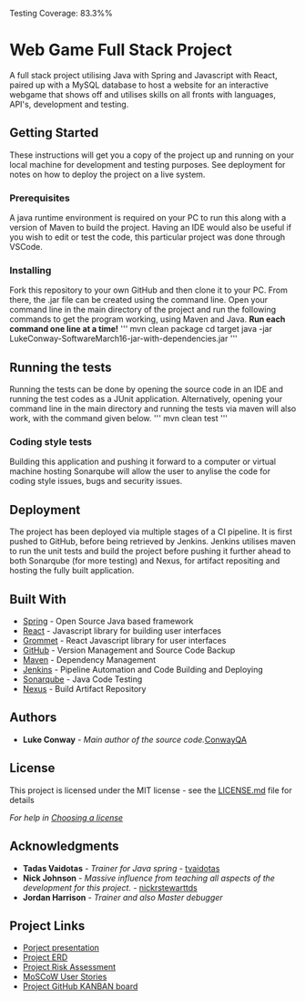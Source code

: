 Testing Coverage: 83.3%%

# Web Game Full Stack Project

A full stack project utilising Java with Spring and Javascript with React, paired up with a MySQL database to host a website for an interactive webgame that shows off and utilises skills on all fronts with languages, API's, development and testing.

## Getting Started

These instructions will get you a copy of the project up and running on your local machine for development and testing purposes. See deployment for notes on how to deploy the project on a live system.

### Prerequisites

A java runtime environment is required on your PC to run this along with a version of Maven to build the project. Having an IDE would also be useful if you wish to edit or test the code, this particular project was done through VSCode.

### Installing

Fork this repository to your own GitHub and then clone it to your PC. From there, the .jar file can be created using the command line.
Open your command line in the main directory of the project and run the following commands to get the program working, using Maven and Java. **Run each command one line at a time!**
'''
    mvn clean package
    cd target
    java -jar LukeConway-SoftwareMarch16-jar-with-dependencies.jar
'''

## Running the tests

Running the tests can be done by opening the source code in an IDE and running the test codes as a JUnit application. Alternatively, opening your command line in the main directory and running the tests via maven will also work, with the command given below.
'''
    mvn clean test
'''

### Coding style tests

Building this application and pushing it forward to a computer or virtual machine hosting Sonarqube will allow the user to anylise the code for coding style issues, bugs and security issues.


## Deployment

The project has been deployed via multiple stages of a CI pipeline. It is first pushed to GitHub, before being retrieved by Jenkins. Jenkins utilises maven to run the unit tests and build the project before pushing it further ahead to both Sonarqube (for more testing) and Nexus, for artifact repositing and hosting the fully built application.


## Built With

* [Spring](https://spring.io) - Open Source Java based framework
* [React](https://reactjs.org) - Javascript library for building user interfaces
* [Grommet](https://v2.grommet.io) - React Javascript library for user interfaces
* [GitHub](https://github.com) - Version Management and Source Code Backup
* [Maven](https://maven.apache.org/) - Dependency Management
* [Jenkins](https://jenkins.io) - Pipeline Automation and Code Building and Deploying
* [Sonarqube](https://www.sonarqube.org) - Java Code Testing
* [Nexus](https://www.sonatype.com/product-nexus-repository) - Build Artifact Repository

## Authors

* **Luke Conway** - *Main author of the source code.*[ConwayQA](https://github.com/ConwayQA)

## License

This project is licensed under the MIT license - see the [LICENSE.md](LICENSE.md) file for details 

*For help in [Choosing a license](https://choosealicense.com/)*

## Acknowledgments

* **Tadas Vaidotas** - *Trainer for Java spring* - [tvaidotas](https://github.com/tvaidotas)
* **Nick Johnson** - *Massive influence from teaching all aspects of the development for this project.* - [nickrstewarttds](https://github.com/nickrstewarttds)
* **Jordan Harrison** - *Trainer and also Master debugger*

## Project Links

* [Porject presentation](https://drive.google.com/open?id=10YrSLOUWwms4jzRhlqcmePx5Ab60vuEKMU6bHRhdKPY)
* [Project ERD](https://drive.google.com/open?id=1YEaggmOUqyGyo12R1i-IjUMmLoWNiign)
* [Project Risk Assessment](https://drive.google.com/open?id=112sqdOrziVAhgpah8ZigPt123q26Bdo2MYziQWCtGJM)
* [MoSCoW User Stories](https://drive.google.com/open?id=1A7fEOvrUXrBWsmfw6Sm9boQLgnjpMNIvwWAqsGN95l0)
* [Project GitHub KANBAN board](https://github.com/ConwayQA/WebGameProject/projects/1)
